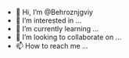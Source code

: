 - 👋 Hi, I’m @Behroznjgviy
- 👀 I’m interested in ...
- 🌱 I’m currently learning ...
- 💞️ I’m looking to collaborate on ...
- 📫 How to reach me ...

<!---
Behroznjgviy/Behroznjgviy is a ✨ special ✨ repository because its `README.md` (this file) appears on your GitHub profile.
You can click the Preview link to take a look at your changes.
--->
